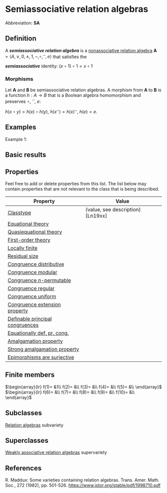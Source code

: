 # Semiassociative relation algebras

Abbreviation: **SA**

## Definition
A ***semiassociative relation algebra*** is a [nonassociative relation algebra](nonassociative_relation_algebras.md) $\mathbf{A}=\langle A,\vee,0,\wedge,1,\neg,\circ,^{\smile},e\rangle$ that satisfies the 

***semiassociative*** identity: $(x\circ 1)\circ 1=x\circ 1$

### Morphisms
Let $\mathbf{A}$ and $\mathbf{B}$ be semiassociative relation algebras. A morphism from $\mathbf{A}$ to $\mathbf{B}$ is a function $h:A\rightarrow B$ that is a Boolean algebra homomorphism and preserves $\circ$, $^{\smile}$, $e$:

$h(x\circ y)=h(x)\circ h(y)$, $h(x^{\smile})=h(x)^{\smile}$, $h(e)=e$.

## Examples
Example 1: 

## Basic results


## Properties
Feel free to add or delete properties from this list. The list below may contain properties that are not relevant to the class that is being described.



|Property|Value|
|---|---|
|[Classtype](classtype.md)                        |(value, see description) [Ln19xx]  |
|[Equational theory](equational_theory.md)                | |
|[Quasiequational theory](quasiequational_theory.md)           | |
|[First-order theory](first-order_theory.md)               | |
|[Locally finite](locally_finite.md)                   | |
|[Residual size](residual_size.md)                    | |
|[Congruence distributive](congruence_distributive.md)          | |
|[Congruence modular](congruence_modular.md)               | |
|[Congruence $n$-permutable](congruence_$n$-permutable.md)        | |
|[Congruence regular](congruence_regular.md)               | |
|[Congruence uniform](congruence_uniform.md)               | |
|[Congruence extension property](congruence_extension_property.md)    | |
|[Definable principal congruences](definable_principal_congruences.md)  | |
|[Equationally def. pr. cong.](equationally_def._pr._cong..md)      | |
|[Amalgamation property](amalgamation_property.md)            | |
|[Strong amalgamation property](strong_amalgamation_property.md)     | |
|[Epimorphisms are surjective](epimorphisms_are_surjective.md)      | |

## Finite members

$\begin{array}{lr}
  f(1)= &1\\
  f(2)= &\\
  f(3)= &\\
  f(4)= &\\
  f(5)= &\\
\end{array}$     
$\begin{array}{lr}
  f(6)= &\\
  f(7)= &\\
  f(8)= &\\
  f(9)= &\\
  f(10)= &\\
\end{array}$


## Subclasses
  [Relation algebras](relation_algebras.md) subvariety



## Superclasses
  [Weakly associative relation algebras](weakly_associative_relation_algebras.md) supervariety


## References

R. Maddux: Some varieties containing relation algebras. Trans. Amer. Math. Soc., 272 (1982), pp. 501-526. https://www.jstor.org/stable/pdf/1998710.pdf


